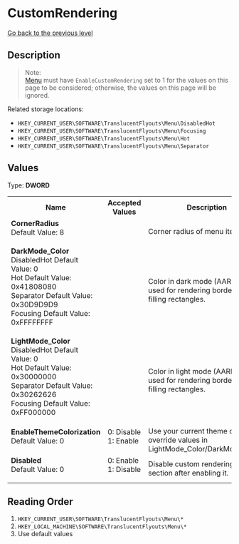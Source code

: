 # CustomRendering
[Go back to the previous level](../CONFIG.md)

## Description
> Note:   
> [Menu](../CONFIG.md) must have `EnableCustomRendering` set to 1 for the values on this page to be considered; otherwise, the values on this page will be ignored.

Related storage locations:
- `HKEY_CURRENT_USER\SOFTWARE\TranslucentFlyouts\Menu\DisabledHot`   
- `HKEY_CURRENT_USER\SOFTWARE\TranslucentFlyouts\Menu\Focusing`   
- `HKEY_CURRENT_USER\SOFTWARE\TranslucentFlyouts\Menu\Hot`   
- `HKEY_CURRENT_USER\SOFTWARE\TranslucentFlyouts\Menu\Separator`

## Values
Type: **DWORD**

<table>
<tr>
<th>Name</th>
<th>Accepted Values</th>
<th>Description</th>
</tr>

<tr>
<td width="10%">
<dl>
<dt><b>CornerRadius</b></dt>
<dt>Default Value: 8</dt>
</dl>
</td>
<td width="20%">
<dl>
</dl>
</td>
<td width="30%">
<dt>Corner radius of menu items.</dt>
</td>
</tr>

<tr>
<td width="10%">
<dl>
<dt><b>DarkMode_Color</b></dt>
<dt>DisabledHot Default Value: 0</dt>
<dt>Hot Default Value: 0x41808080</dt>
<dt>Separator Default Value: 0x30D9D9D9</dt>
<dt>Focusing Default Value: 0xFFFFFFFF</dt>
</dl>
</td>
<td width="20%">
<dl>
</dl>
</td>
<td width="30%">
<dt>Color in dark mode (AARRGGBB) used for rendering borders or filling rectangles.</dt>
</td>
</tr>

<tr>
<td width="10%">
<dl>
<dt><b>LightMode_Color</b></dt>
<dt>DisabledHot Default Value: 0</dt>
<dt>Hot Default Value: 0x30000000</dt>
<dt>Separator Default Value: 0x30262626</dt>
<dt>Focusing Default Value: 0xFF000000</dt>
</dl>
</td>
<td width="20%">
<dl>
</dl>
</td>
<td width="30%">
<dt>Color in light mode (AARRGGBB) used for rendering borders or filling rectangles.</dt>
</td>
</tr>

<tr>
<td width="10%">
<dl>
<dt><b>EnableThemeColorization</b></dt>
<dt>Default Value: 0</dt>
</dl>
</td>
<td width="20%">
<dl>
<dt>0: Disable</dt>
<dt>1: Enable</dt>
</dl>
</td>
<td width="30%">
<dt>Use your current theme color to override values in LightMode_Color/DarkMode_Color.</dt>
</td>
</tr>

<tr>
<td width="10%">
<dl>
<dt><b>Disabled</b></dt>
<dt>Default Value: 0</dt>
</dl>
</td>
<td width="20%">
<dl>
<dt>0: Enable</dt>
<dt>1: Disable</dt>
</dl>
</td>
<td width="30%">
<dt>Disable custom rendering for this section after enabling it.</dt>
</td>
</tr>

</table>

## Reading Order
1. `HKEY_CURRENT_USER\SOFTWARE\TranslucentFlyouts\Menu\*` 
2. `HKEY_LOCAL_MACHINE\SOFTWARE\TranslucentFlyouts\Menu\*`
3. Use default values
